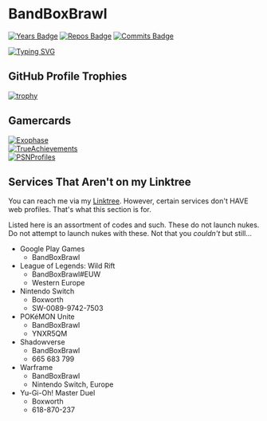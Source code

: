 <!---
BandBoxBrawl/BandBoxBrawl is a ✨ special ✨ repository because its `README.md` (this file) appears on your GitHub profile.
You can click the Preview link to take a look at your changes.
--->
# BandBoxBrawl
[![Years Badge](https://badges.pufler.dev/years/BandBoxBrawl)](https://badges.pufler.dev)
[![Repos Badge](https://badges.pufler.dev/repos/BandBoxBrawl)](https://badges.pufler.dev)
[![Commits Badge](https://badges.pufler.dev/commits/monthly/BandBoxBrawl)](https://badges.pufler.dev)

[![Typing SVG](https://readme-typing-svg.herokuapp.com?size=30&color=7B7B7B&vCenter=true&width=450&height=30&lines=Achievement+hunter;Occasional+anime+consumer;Wooden+tie+enthusiast;linktr.ee%2FBandBoxBrawl)](https://git.io/typing-svg)

## GitHub Profile Trophies
[![trophy](https://github-profile-trophy.vercel.app/?username=BandBoxBrawl&theme=darkhub)](https://github.com/ryo-ma/github-profile-trophy)  

## Gamercards
[![Exophase](https://card.exophase.com/2/0/39034.png?1648053253)](https://www.exophase.com/user/BandBoxBrawl/)  
[![TrueAchievements](https://www.trueachievements.com/gamercards/BandBoxBrawl.png)](https://www.trueachievements.com/gamer/BandBoxBrawl)  
[![PSNProfiles](https://card.psnprofiles.com/1/BandBoxBrawl.png)](https://psnprofiles.com/BandBoxBrawl)

## Services That Aren't on my Linktree

You can reach me via my [Linktree](https://linktr.ee/BandBoxBrawl). However, certain services don't HAVE web profiles. That's what this section is for.

Listed here is an assortment of codes and such. These do not launch nukes. Do not attempt to launch nukes with these. Not that you *couldn't* but still...  

- Google Play Games
 	- BandBoxBrawl
- League of Legends: Wild Rift
	- BandBoxBrawl#EUW
	- Western Europe
- Nintendo Switch
	- Boxworth
	- SW-0089-9742-7503
- POKéMON Unite
	- BandBoxBrawl
	- YNXR5QM
- Shadowverse
	- BandBoxBrawl
	- 665 683 799
- Warframe
	- BandBoxBrawl
	- Nintendo Switch, Europe
- Yu-Gi-Oh! Master Duel
	- Boxworth
	- 618-870-237
